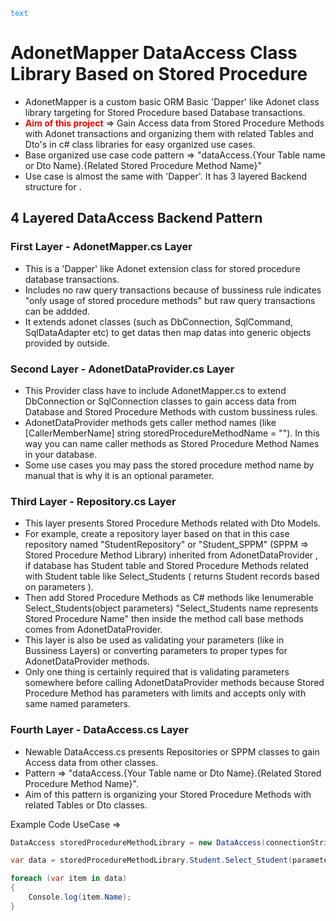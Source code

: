 <code style="color : #1589F0">text</code>
# **AdonetMapper DataAccess Class Library Based on Stored Procedure**

- AdonetMapper is a custom basic ORM Basic 'Dapper' like Adonet class library targeting for Stored Procedure based Database transactions.
- <span style="color:red;">**Aim of this project**</span> => Gain Access data from Stored Procedure Methods with Adonet transactions and organizing them with related Tables and Dto's in c# class libraries for easy organized use cases.
- Base organized use case code pattern =>  "dataAccess.{Your Table name or Dto Name}.{Related Stored Procedure Method Name}"
- Use case is almost the same with 'Dapper'. It has 3 layered Backend structure for .

## **4 Layered DataAccess Backend Pattern**

### **First Layer - AdonetMapper.cs Layer**
- This is a 'Dapper' like Adonet extension class for stored procedure database transactions. 
- Includes no raw query transactions because of bussiness rule indicates "only usage of stored procedure methods" but raw query transactions can be addded. 
- It extends adonet classes (such as DbConnection, SqlCommand, SqlDataAdapter etc) to get datas then map datas into generic objects provided by outside.

### **Second Layer - AdonetDataProvider.cs Layer**
- This Provider class have to include AdonetMapper.cs to extend DbConnection or SqlConnection classes to gain access data from Database and Stored Procedure Methods with custom bussiness rules.
- AdonetDataProvider methods gets caller method names (like [CallerMemberName] string storedProcedureMethodName = ""). In this way you can name caller methods as Stored Procedure Method Names in your database.
- Some use cases you may pass the stored procedure method name by manual that is why it is an optional parameter.


### **Third Layer - Repository.cs Layer**
- This layer presents Stored Procedure Methods related with Dto Models. 
- For example, create a repository layer based on that in this case repository named "StudentRepository" or "Student_SPPM" (SPPM => Stored Procedure Method Library) inherited from AdonetDataProvider , if database has Student table and Stored Procedure Methods related with Student table like Select_Students ( returns Student records based on parameters ). 
- Then add Stored Procedure Methods as C# methods like Ienumerable<Student> Select_Students(object parameters) "Select_Students name represents Stored Procedure Name" then inside the method call base methods comes from AdonetDataProvider.
- This layer is also be used as validating your parameters (like in Bussiness Layers) or converting parameters to proper types for AdonetDataProvider methods.
- Only one thing is certainly required that is validating parameters somewhere before calling AdonetDataProvider methods because Stored Procedure Method has parameters with limits and accepts only with same named parameters.

### **Fourth Layer - DataAccess.cs Layer**
- Newable DataAccess.cs presents Repositories or SPPM classes to gain Access data from other classes. 
- Pattern => "dataAccess.{Your Table name or Dto Name}.{Related Stored Procedure Method Name}".
- Aim of this pattern is organizing your Stored Procedure Methods with related Tables or Dto classes.

Example Code UseCase =>
```csharp
DataAccess storedProcedureMethodLibrary = new DataAccess(connectionString);

var data = storedProcedureMethodLibrary.Student.Select_Student(parameters);

foreach (var item in data)
{
    Console.log(item.Name);
}
```
